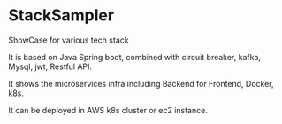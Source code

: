 # StackSampler

ShowCase for various tech stack

It is based on Java Spring boot, combined with circuit breaker, kafka, Mysql, jwt, Restful API.

It shows the microservices infra including Backend for Frontend, Docker, k8s.

It can be deployed in AWS k8s cluster or ec2 instance.
